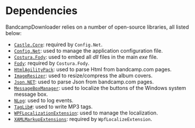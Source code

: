 # Dependencies

BandcampDownloader relies on a number of open-source libraries, all listed below:

* [`Castle.Core`](https://github.com/castleproject/Core): required by `Config.Net`.
* [`Config.Net`](https://github.com/aloneguid/config): used to manage the application configuration file.
* [`Costura.Fody`](https://github.com/Fody/Costura): used to embed all _dll_ files in the main _exe_ file.
* [`Fody`](https://github.com/Fody/Fody): required by `Costura.Fody`.
* [`HtmlAgilityPack`](https://github.com/zzzprojects/html-agility-pack): used to parse Html from bandcamp.com pages.
* [`ImageResizer`](https://github.com/imazen/resizer): used to resize/compress the album covers.
* [`Json.NET`](https://github.com/JamesNK/Newtonsoft.Json): used to parse Json from bandcamp.com pages.
* [`MessageBoxManager`](https://www.codeproject.com/Articles/18399/Localizing-System-MessageBox): used to localize the buttons of the Windows system message box.
* [`NLog`](https://github.com/NLog/NLog): used to log events.
* [`TagLib#`](https://github.com/mono/taglib-sharp): used to write MP3 tags.
* [`WPFLocalizationExtension`](https://github.com/XAMLMarkupExtensions/WPFLocalizationExtension): used to manage the localization.
* [`XAMLMarkupExtensions`](https://github.com/XAMLMarkupExtensions/XAMLMarkupExtensions): required by `WpfLocalizeExtension`.
